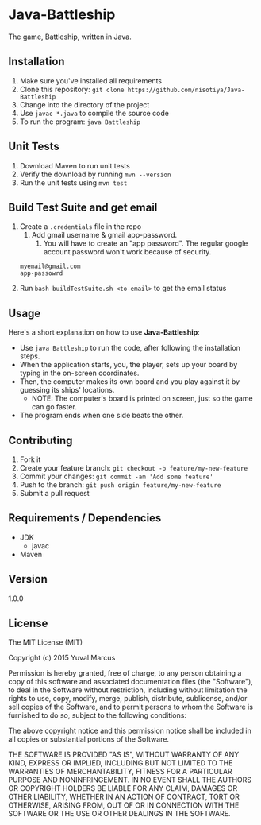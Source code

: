 # Java-Battleship

The game, Battleship, written in Java.

## Installation

1. Make sure you've installed all requirements
2. Clone this repository:
  `git clone https://github.com/nisotiya/Java-Battleship`
3. Change into the directory of the project
4. Use `javac *.java` to compile the source code
5. To run the program: `java Battleship`

## Unit Tests
1. Download Maven to run unit tests
2. Verify the download by running `mvn --version`
3. Run the unit tests using `mvn test`

## Build Test Suite and get email
1. Create a `.credentials` file in the repo
	1. Add gmail username & gmail app-password.
       1. You will have to create an "app password". The regular google account password won't work because of security.
   ```
   myemail@gmail.com
   app-passowrd
   ``` 
2. Run `bash buildTestSuite.sh <to-email>` to get the email status

## Usage

Here's a short explanation on how to use **Java-Battleship**:

* Use `java Battleship` to run the code, after following the installation steps.
* When the application starts, you, the player, sets up your board by typing in the on-screen coordinates.
* Then, the computer makes its own board and you play against it by guessing its ships' locations.
	* NOTE: The computer's board is printed on screen, just so the game can go faster.
* The program ends when one side beats the other.

## Contributing

1. Fork it
2. Create your feature branch: `git checkout -b feature/my-new-feature`
3. Commit your changes: `git commit -am 'Add some feature'`
4. Push to the branch: `git push origin feature/my-new-feature`
5. Submit a pull request

## Requirements / Dependencies

* JDK
	* javac
* Maven

## Version

1.0.0

## License

The MIT License (MIT)

Copyright (c) 2015 Yuval Marcus

Permission is hereby granted, free of charge, to any person obtaining a copy
of this software and associated documentation files (the "Software"), to deal
in the Software without restriction, including without limitation the rights
to use, copy, modify, merge, publish, distribute, sublicense, and/or sell
copies of the Software, and to permit persons to whom the Software is
furnished to do so, subject to the following conditions:

The above copyright notice and this permission notice shall be included in all
copies or substantial portions of the Software.

THE SOFTWARE IS PROVIDED "AS IS", WITHOUT WARRANTY OF ANY KIND, EXPRESS OR
IMPLIED, INCLUDING BUT NOT LIMITED TO THE WARRANTIES OF MERCHANTABILITY,
FITNESS FOR A PARTICULAR PURPOSE AND NONINFRINGEMENT. IN NO EVENT SHALL THE
AUTHORS OR COPYRIGHT HOLDERS BE LIABLE FOR ANY CLAIM, DAMAGES OR OTHER
LIABILITY, WHETHER IN AN ACTION OF CONTRACT, TORT OR OTHERWISE, ARISING FROM,
OUT OF OR IN CONNECTION WITH THE SOFTWARE OR THE USE OR OTHER DEALINGS IN THE
SOFTWARE.